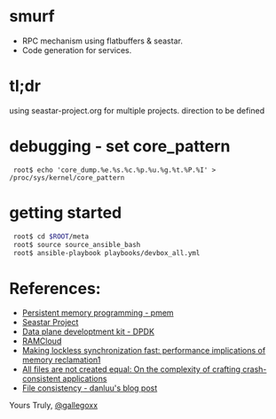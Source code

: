 # smurf

* RPC mechanism using flatbuffers & seastar.
* Code generation for services.

# tl;dr

using seastar-project.org for multiple projects. direction to be defined

# debugging - set core_pattern

```
 root$ echo 'core_dump.%e.%s.%c.%p.%u.%g.%t.%P.%I' > /proc/sys/kernel/core_pattern
```
# getting started
```bash
 root$ cd $ROOT/meta
 root$ source source_ansible_bash
 root$ ansible-playbook playbooks/devbox_all.yml
```

# References:

* [Persistent memory programming - pmem](http://pmem.io/)
* [Seastar Project](http://www.seastar-project.org/)
* [Data plane developtment kit - DPDK](http://dpdk.org/)
* [RAMCloud](https://ramcloud.atlassian.net/wiki/download/attachments/6848571/RAMCloudPaper.pdf)
* [Making lockless synchronization fast: performance implications of memory reclamation1](http://doi.ieeecomputersociety.org/10.1109/IPDPS.2006.163)
* [All files are not created equal: On the complexity of crafting crash-consistent applications](http://research.cs.wisc.edu/wind/Publications/alice-osdi14.pdf)
* [File consistency - danluu's blog post](http://danluu.com/file-consistency/)

Yours Truly,
[@gallegoxx](https://twitter.com/gallegoxx)
